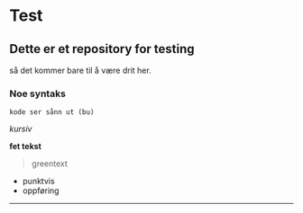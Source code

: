 # Test
## Dette er et repository for testing
så det kommer bare til å være drit her.

### Noe syntaks
`kode ser sånn ut (bu)`

*kursiv*

**fet tekst**
> greentext
- punktvis
- oppføring
---

